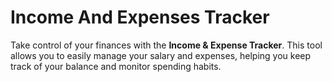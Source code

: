 # Income And Expenses Tracker 
 Take control of your finances with the <strong>Income & Expense Tracker</strong>. This tool allows you to        easily manage your salary and expenses, helping you keep track of your balance and monitor spending habits.
